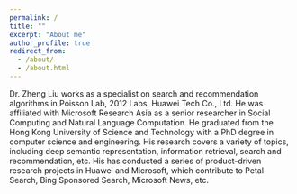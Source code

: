 ```yaml
---
permalink: /
title: ""
excerpt: "About me"
author_profile: true
redirect_from: 
  - /about/
  - /about.html
---
```

Dr. Zheng Liu works as a specialist on search and recommendation algorithms in Poisson Lab, 2012 Labs, Huawei Tech Co., Ltd. He was affiliated with Microsoft Research Asia as a senior researcher in Social Computing and Natural Language Computation. He graduated from the Hong Kong University of Science and Technology with a PhD degree in computer science and engineering. His research covers a variety of topics, including deep semantic representation, information retrieval, search and recommendation, etc. His has conducted a series of product-driven research projects in Huawei and Microsoft, which contribute to Petal Search, Bing Sponsored Search, Microsoft News, etc. 
